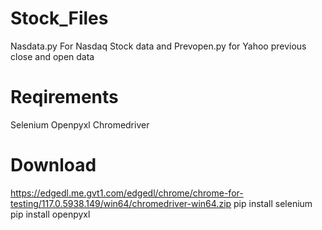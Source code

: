 # Stock_Files
Nasdata.py For Nasdaq Stock data and Prevopen.py for Yahoo previous close and open data

# Reqirements
Selenium 
Openpyxl
Chromedriver

# Download 
https://edgedl.me.gvt1.com/edgedl/chrome/chrome-for-testing/117.0.5938.149/win64/chromedriver-win64.zip
pip install selenium
pip install openpyxl
